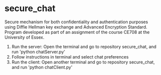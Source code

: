 # secure_chat
Secure mechanism for both confidentiality and authentication purposes using Diffie Hellman key exchange and Advanced Encryption Standard. Program developed as part of an assignment of the course CE708 at the University of Essex.

1. Run the server: Open the terminal and go to repository secure_chat, and run 'python chatServer.py'
2. Follow instructions in terminal and select chat preferences
3. Run the client: Open another terminal and go to repository secure_chat, and run 'python chatClient.py'
